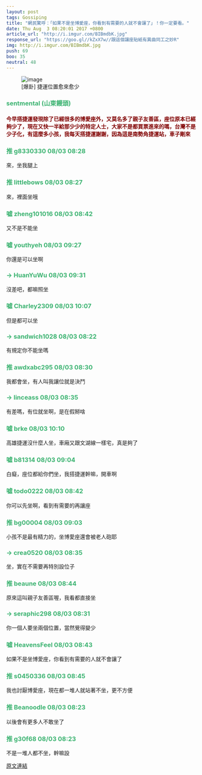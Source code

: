 ```yaml
---
layout: post
tags: Gossiping
title: "網民驚呼：「如果不是坐博愛座，你看到有需要的人就不會讓了」！你一定要看。"
date: Thu Aug  3 08:20:01 2017 +0800
article_url: "http://i.imgur.com/BIBmdbK.jpg"
response_url: "https://goo.gl//kZxX7w//跟這個讓座貼紙有異曲同工之妙R"
img: http://i.imgur.com/BIBmdbK.jpg
push: 69
boo: 35
neutral: 48
---
```


<figure>
<img src="http://i.imgur.com/BIBmdbK.jpg" alt="image">
<figcaption>
[爆卦] 捷運位置愈來愈少
</figcaption>
</figure>



<h3 style="color:MediumSeaGreen;">sentmental (山東饅頭)</h3>

<h4 style="color:Maroon;">今早搭捷運發現除了已經很多的博愛座外，又莫名多了親子友善區，座位原本已經夠少了，現在又快一半給那少少的特定人士，大家不是都買票進來的嗎，台灣不是少子化，有這麼多小孩，我每天搭捷運謝謝，因為這是南勢角捷運站，車子剛來</h4>

<h3 style="color:MediumSeaGreen;">推 g8330330 08/03 08:28</h3>

<p>來，坐我腿上</p>

<h3 style="color:MediumSeaGreen;">推 littlebows 08/03 08:27</h3>

<p>來，裡面坐哦</p>

<h3 style="color:MediumSeaGreen;">噓 zheng101016 08/03 08:42</h3>

<p>又不是不能坐</p>

<h3 style="color:MediumSeaGreen;">噓 youthyeh 08/03 09:27</h3>

<p>你還是可以坐啊</p>

<h3 style="color:MediumSeaGreen;">→ HuanYuWu 08/03 09:31</h3>

<p>沒差吧，都嘛照坐</p>

<h3 style="color:MediumSeaGreen;">噓 Charley2309 08/03 10:07</h3>

<p>但是都可以坐</p>

<h3 style="color:MediumSeaGreen;">→ sandwich1028 08/03 08:22</h3>

<p>有規定你不能坐嗎</p>

<h3 style="color:MediumSeaGreen;">推 awdxabc295 08/03 08:30</h3>

<p>我都會坐，有人叫我讓位就是決鬥</p>

<h3 style="color:MediumSeaGreen;">→ linceass 08/03 08:35</h3>

<p>有差嗎，有位就坐啊，是在假掰啥</p>

<h3 style="color:MediumSeaGreen;">噓 brke 08/03 10:10</h3>

<p>高雄捷運沒什麼人坐，車廂又跟文湖線一樣宅，真是夠了</p>

<h3 style="color:MediumSeaGreen;">噓 b81314 08/03 09:04</h3>

<p>白癡，座位都給你們坐，我搭捷運幹嘛，開車啊</p>

<h3 style="color:MediumSeaGreen;">噓 todo0222 08/03 08:42</h3>

<p>你可以先坐啊，看到有需要的再讓座</p>

<h3 style="color:MediumSeaGreen;">推 bg00004 08/03 09:03</h3>

<p>小孩不是最有精力的，坐博愛座還會被老人砲耶</p>

<h3 style="color:MediumSeaGreen;">→ crea0520 08/03 08:35</h3>

<p>坐，實在不需要再特別設位子</p>

<h3 style="color:MediumSeaGreen;">推 beaune 08/03 08:44</h3>

<p>原來這叫親子友善區喔，我看都直接坐</p>

<h3 style="color:MediumSeaGreen;">→ seraphic298 08/03 08:31</h3>

<p>你一個人要坐兩個位置，當然覺得變少</p>

<h3 style="color:MediumSeaGreen;">噓 HeavensFeel 08/03 08:43</h3>

<p>如果不是坐博愛座，你看到有需要的人就不會讓了</p>

<h3 style="color:MediumSeaGreen;">推 s0450336 08/03 08:45</h3>

<p>我也討厭博愛座，現在都一堆人就站著不坐，更不方便</p>

<h3 style="color:MediumSeaGreen;">推 Beanoodle 08/03 08:23</h3>

<p>以後會有更多人不敢坐了</p>

<h3 style="color:MediumSeaGreen;">推 g30f68 08/03 08:23</h3>

<p>不是一堆人都不坐，幹嘛設</p>

<a href = "https://www.ptt.cc/bbs/Gossiping/M.1501719603.A.701.html">原文連結</a>

